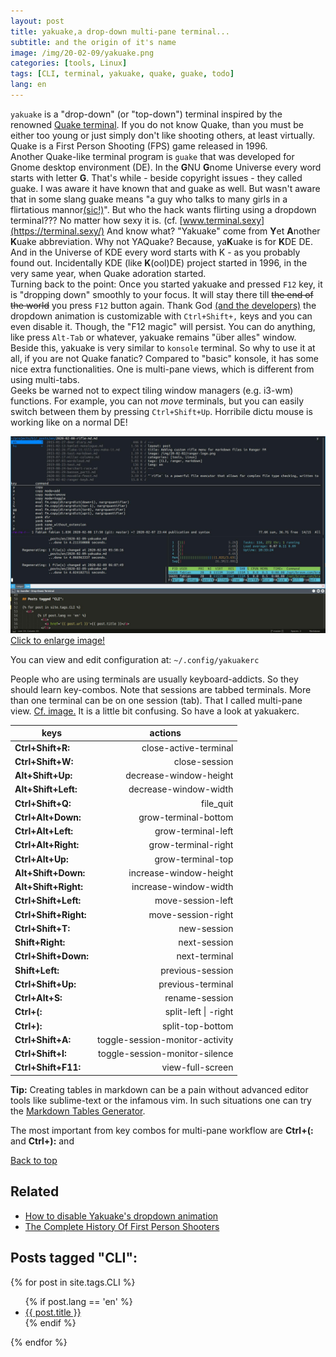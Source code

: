 ```yaml
---
layout: post
title: yakuake,a drop-down multi-pane terminal...
subtitle: and the origin of it's name
image: /img/20-02-09/yakuake.png
categories: [tools, Linux]
tags: [CLI, terminal, yakuake, quake, guake, todo]
lang: en
---
```

`yakuake` is a "drop-down" (or "top-down") terminal inspired by the renowned [Quake terminal](/img/20-02-09/quake_terminal.jpg). If you do not know Quake, than you must be either too young or just simply don't like shooting others, at least virtually. Quake is a First Person Shooting (FPS) game released in 1996.   
Another Quake-like terminal program is `guake` that was developed for Gnome desktop environment (DE). In the **G**NU **G**nome Universe every word starts with letter **G**. That's while - beside copyright issues - they called guake. I was aware it have known that and guake as well. But wasn't aware that in some slang guake means "a guy who talks to many girls in a flirtatious mannor[(sic!)](https://www.urbandictionary.com/define.php?term=Guake)". But who the hack wants flirting using a dropdown terminal??? No matter how sexy it is. (cf. [www.terminal.sexy](https://terminal.sexy/) And know what? "Yakuake" come from **Y**et **A**nother **K**uake abbreviation. Why not YAQuake? Because, ya**K**uake is for **K**DE DE. And in the Universe of KDE every word starts with K - as you probably found out. Incidentally KDE (like **K**(ool)DE) project started in 1996, in the very same year, when Quake adoration started.   
Turning back to the point: Once you started yakuake and pressed `F12` key, it is "dropping down" smoothly to your focus. It will stay there till ~~the end of the world~~ you press `F12` button again. Thank God [(and the developers)](https://youtu.be/t0wy2JYzRZg) the dropdown animation is customizable with `Ctrl+Shift+,` keys and you can even disable it. Though, the "F12 magic" will persist. You can do anything, like press `Alt-Tab` or whatever, yakuake remains "über alles" window.   
Beside this, yakuake is very similar to `konsole` terminal. So why to use it at all, if you are not Quake fanatic? Compared to "basic" konsole, it has some nice extra functionalities. One is multi-pane views, which is different from using multi-tabs.   
Geeks be warned not to expect tiling window managers (e.g. i3-wm) functions. For example, you can not *move* terminals, but you can easily switch between them by pressing `Ctrl+Shift+Up`. Horribile dictu mouse is working like on a normal DE!   

[![screenshot: yakuake multiple pane](/img/20-02-09/yakuake_multiple_windows.jpg)](/img/20-02-09/yakuake_multiple_windows.jpg)
[Click to enlarge image!](/img/20-02-09/yakuake_multiple_windows.jpg)
 
You can view and edit configuration at: `~/.config/yakuakerc` 

People who are using terminals are usually keyboard-addicts. So they should learn key-combos. Note that sessions are tabbed terminals. More than one terminal can be on one session (tab). That I called multi-pane view. [Cf. image.](#todo) It is a little bit confusing.  So have a look at yakuakerc.  

 | <center>keys</center> | <center>actions</center>        |
 | :---                  |                             --: |
 | **Ctrl+Shift+R:**     | close-active-terminal           |
 | **Ctrl+Shift+W:**     | close-session                   |
 | **Alt+Shift+Up:**     | decrease-window-height          |
 | **Alt+Shift+Left:**   | decrease-window-width           |
 | **Ctrl+Shift+Q:**     | file_quit                       |
 | **Ctrl+Alt+Down:**    | grow-terminal-bottom            |
 | **Ctrl+Alt+Left:**    | grow-terminal-left              |
 | **Ctrl+Alt+Right:**   | grow-terminal-right             |
 | **Ctrl+Alt+Up:**      | grow-terminal-top               |
 | **Alt+Shift+Down:**   | increase-window-height          |
 | **Alt+Shift+Right:**  | increase-window-width           |
 | **Ctrl+Shift+Left:**  | move-session-left               |
 | **Ctrl+Shift+Right:** | move-session-right              |
 | **Ctrl+Shift+T:**     | new-session                     |
 | **Shift+Right:**      | next-session                    |
 | **Ctrl+Shift+Down:**  | next-terminal                   |
 | **Shift+Left:**       | previous-session                |
 | **Ctrl+Shift+Up:**    | previous-terminal               |
 | **Ctrl+Alt+S:**       | rename-session                  |
 | **Ctrl+(:**           | split-left &#124; -right        |
 | **Ctrl+):**           | split-top-bottom                |
 | **Ctrl+Shift+A:**     | toggle-session-monitor-activity |
 | **Ctrl+Shift+I:**     | toggle-session-monitor-silence  |
 | **Ctrl+Shift+F11:**   | view-full-screen                |

<div class="alert alert-success">
  <i class="fa-lightbulb"></i> <strong>Tip:</strong> Creating tables in markdown can be a pain without advanced editor tools like sublime-text or the infamous vim. In such situations one can try the <a href="https://www.tablesgenerator.com/markdown_tables">Markdown Tables Generator</a>. 
</div>

The most important from key combos for multi-pane workflow are **Ctrl+(:** and **Ctrl+):**  and 

<a href="#top" class="btn btn-info">Back to top</a>

## Related
 - [How to disable Yakuake's dropdown animation](https://www.reddit.com/r/kde/comments/eymfj1/how_to_make_the_yakuake_dropdown_animation_to_be/)
 - [The Complete History Of First Person Shooters](https://www.geek.com/games/the-complete-history-of-first-person-shooters-1713135/)

## Posts tagged "CLI":

{% for post in site.tags.CLI %}
  <ul>
        {% if post.lang == 'en' %}
          <li>
            <a href='{{ post.url }}'>{{ post.title }}</a> 
          </li>
        {% endif %}
  </ul>
{% endfor %}
